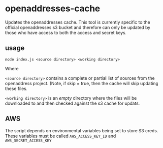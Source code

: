 # openaddresses-cache

Updates the openaddresses cache. This tool is currently specific to the official openaddresses s3 bucket and therefore can only be updated 
by those who have access to both the access and secret keys.

## usage

    node index.js <source directory> <working directory>
    
Where

`<source directory>` contains a complete or partial list of sources from the openaddress project. (Note, if skip = true, then the cache will skip updating these files.

`<working directory>` is an *empty* directory where the files will be downloaded to and then checked against the s3 cache for updats.

## AWS

The script depends on environmental variables being set to store S3 creds. These variables must be called `AWS_ACCESS_KEY_ID` and `AWS_SECRET_ACCESS_KEY`
